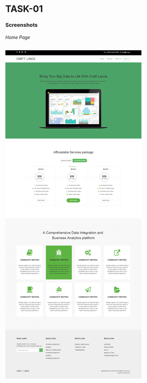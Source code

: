 # TASK-01


### Screenshots
###### Home Page
![Home Page](https://github.com/anitaaziz/psd-to-html-examples/blob/master/Task-1/screenshot-main.png)
